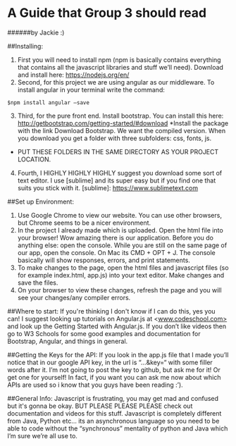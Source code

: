 # A Guide that Group 3 should read
######by Jackie :)

##Installing:
1. First you will need to install npm (npm is basically contains everything that contains all the javascript libraries and stuff we’ll need). Download and install here: <https://nodejs.org/en/>
2. Second, for this project we are using angular as our middleware. To install angular in your terminal write the command: 
```
$npm install angular —save
```
3. Third, for the pure front end. Install bootstrap. You can install this here: <http://getbootstrap.com/getting-started/#download>
*Install the package with the link Download Bootstrap. We want the compiled version. When you download you get a folder with three subfolders: css, fonts, js. 
* PUT THESE FOLDERS IN THE SAME DIRECTORY AS YOUR PROJECT LOCATION. 
4. Fourth, I HIGHLY HIGHLY HIGHLY suggest you download some sort of text editor. I use [sublime] and its super easy but if you find one that suits you stick with it. 
[sublime]: https://www.sublimetext.com

##Set up Environment:
1. Use Google Chrome to view our website. You can use other browsers, but Chrome seems to be a nicer environment.
2. In the project I already made which is uploaded. Open the html file into your browser! Wow amazing there is our application. Before you do anything else: open the console. While you are still on the same page of our app, open the console. On Mac its CMD + OPT + J. The console basically will show responses, errors, and print statements. 
3. To make changes to the page, open the html files and javascript files (so for example index.html, app.js) into your text editor. Make changes and save the files. 
4. On your browser to view these changes, refresh the page and you will see your changes/any compiler errors. 

##Where to start:
If you're thinking I don't know if I can do this, yes you can! I suggest looking up tutorials on Angular.js at <www.codeschool.com> and look up the Getting Started with Angular.js. If you don’t like videos then go to W3 Schools for some good examples and documentation for Bootstrap, Angular, and things in general. 

##Getting the Keys for the API:
If you look in the app.js file that I made you’ll notice that in our google API key, in the url is “…&key=“ with some filler words after it. I’m not going to post the key to github, but ask me for it! Or get one for yourself! In fact, if you want you can ask me now about which APIs are used so i know that you guys have been reading :’). 

##General Info:
Javascript is frustrating, you may get mad and confused but it's gonna be okay. BUT PLEASE PLEASE PLEASE check out documentation and videos for this stuff. Javascript is completely different from Java, Python etc… its an asynchronous language so you need to be able to code without the “synchronous” mentality of python and Java which I’m sure we’re all use to.

